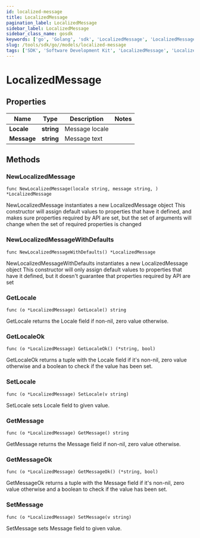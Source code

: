 ```yaml
---
id: localized-message
title: LocalizedMessage
pagination_label: LocalizedMessage
sidebar_label: LocalizedMessage
sidebar_class_name: gosdk
keywords: ['go', 'Golang', 'sdk', 'LocalizedMessage', 'LocalizedMessage'] 
slug: /tools/sdk/go//models/localized-message
tags: ['SDK', 'Software Development Kit', 'LocalizedMessage', 'LocalizedMessage']
---
```


# LocalizedMessage

## Properties

Name | Type | Description | Notes
------------ | ------------- | ------------- | -------------
**Locale** | **string** | Message locale | 
**Message** | **string** | Message text | 

## Methods

### NewLocalizedMessage

`func NewLocalizedMessage(locale string, message string, ) *LocalizedMessage`

NewLocalizedMessage instantiates a new LocalizedMessage object
This constructor will assign default values to properties that have it defined,
and makes sure properties required by API are set, but the set of arguments
will change when the set of required properties is changed

### NewLocalizedMessageWithDefaults

`func NewLocalizedMessageWithDefaults() *LocalizedMessage`

NewLocalizedMessageWithDefaults instantiates a new LocalizedMessage object
This constructor will only assign default values to properties that have it defined,
but it doesn't guarantee that properties required by API are set

### GetLocale

`func (o *LocalizedMessage) GetLocale() string`

GetLocale returns the Locale field if non-nil, zero value otherwise.

### GetLocaleOk

`func (o *LocalizedMessage) GetLocaleOk() (*string, bool)`

GetLocaleOk returns a tuple with the Locale field if it's non-nil, zero value otherwise
and a boolean to check if the value has been set.

### SetLocale

`func (o *LocalizedMessage) SetLocale(v string)`

SetLocale sets Locale field to given value.


### GetMessage

`func (o *LocalizedMessage) GetMessage() string`

GetMessage returns the Message field if non-nil, zero value otherwise.

### GetMessageOk

`func (o *LocalizedMessage) GetMessageOk() (*string, bool)`

GetMessageOk returns a tuple with the Message field if it's non-nil, zero value otherwise
and a boolean to check if the value has been set.

### SetMessage

`func (o *LocalizedMessage) SetMessage(v string)`

SetMessage sets Message field to given value.



